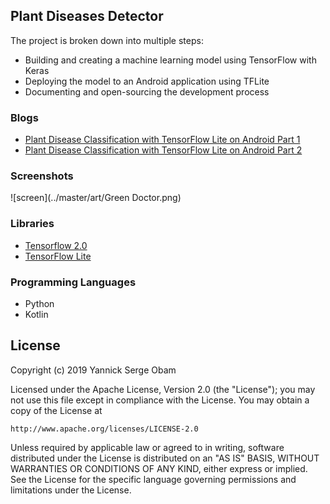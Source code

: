 ## Plant Diseases Detector
The project is broken down into multiple steps:

* Building and creating a machine learning model using TensorFlow with Keras
* Deploying the model to an Android application using TFLite
* Documenting and open-sourcing the development process
### Blogs
* [Plant Disease Classification with TensorFlow Lite on Android Part 1](https://medium.com/@yannicksergeobam/plant-disease-classification-with-tensorflow-2-0-268fe7f72c2a)
* [Plant Disease Classification with TensorFlow Lite on Android Part 2](https://medium.com/@yannicksergeobam/plant-disease-classification-with-tensorflow-lite-on-android-part-2-c2d47371cea3)

### Screenshots
[1]: ../master/assets/over.png
![screen](../master/art/Green Doctor.png)

### Libraries

* [Tensorflow 2.0](https://www.tensorflow.org/)
* [TensorFlow Lite ](https://www.tensorflow.org/lite)

### Programming Languages

* Python
* Kotlin


## License

Copyright (c) 2019 Yannick Serge Obam

Licensed under the Apache License, Version 2.0 (the "License");
you may not use this file except in compliance with the License.
You may obtain a copy of the License at

    http://www.apache.org/licenses/LICENSE-2.0

Unless required by applicable law or agreed to in writing, software
distributed under the License is distributed on an "AS IS" BASIS,
WITHOUT WARRANTIES OR CONDITIONS OF ANY KIND, either express or implied.
See the License for the specific language governing permissions and
limitations under the License.

